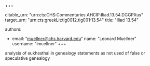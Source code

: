 +++


citable_urn: "urn:cts:CHS:Commentaries.AHCIP:Iliad.13.54.DGGPXus"
target_urn: "urn:cts:greekLit:tlg0012.tlg001:13.54"
title: "Iliad 13.54"

authors:
- email: "muellner@chs.harvard.edu"
  name: "Leonard Muellner"
  username: "lmuellner"
+++

<p>analysis of eukhesthai in genealogy statements as not used of false or speculative genealogy</p>